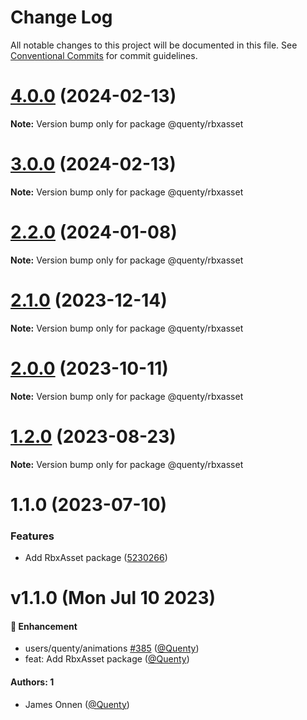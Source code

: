 # Change Log

All notable changes to this project will be documented in this file.
See [Conventional Commits](https://conventionalcommits.org) for commit guidelines.

# [4.0.0](https://github.com/Quenty/NevermoreEngine/compare/@quenty/rbxasset@3.0.0...@quenty/rbxasset@4.0.0) (2024-02-13)

**Note:** Version bump only for package @quenty/rbxasset





# [3.0.0](https://github.com/Quenty/NevermoreEngine/compare/@quenty/rbxasset@2.2.0...@quenty/rbxasset@3.0.0) (2024-02-13)

**Note:** Version bump only for package @quenty/rbxasset





# [2.2.0](https://github.com/Quenty/NevermoreEngine/compare/@quenty/rbxasset@2.1.0...@quenty/rbxasset@2.2.0) (2024-01-08)

**Note:** Version bump only for package @quenty/rbxasset





# [2.1.0](https://github.com/Quenty/NevermoreEngine/compare/@quenty/rbxasset@2.0.0...@quenty/rbxasset@2.1.0) (2023-12-14)

**Note:** Version bump only for package @quenty/rbxasset





# [2.0.0](https://github.com/Quenty/NevermoreEngine/compare/@quenty/rbxasset@1.2.0...@quenty/rbxasset@2.0.0) (2023-10-11)

**Note:** Version bump only for package @quenty/rbxasset





# [1.2.0](https://github.com/Quenty/NevermoreEngine/compare/@quenty/rbxasset@1.1.0...@quenty/rbxasset@1.2.0) (2023-08-23)

**Note:** Version bump only for package @quenty/rbxasset





# 1.1.0 (2023-07-10)


### Features

* Add RbxAsset package ([5230266](https://github.com/Quenty/NevermoreEngine/commit/5230266032a171167b27f06798908e10c731c718))





# v1.1.0 (Mon Jul 10 2023)

#### 🚀 Enhancement

- users/quenty/animations [#385](https://github.com/Quenty/NevermoreEngine/pull/385) ([@Quenty](https://github.com/Quenty))
- feat: Add RbxAsset package ([@Quenty](https://github.com/Quenty))

#### Authors: 1

- James Onnen ([@Quenty](https://github.com/Quenty))
